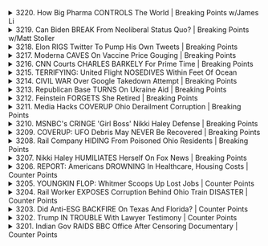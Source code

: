 <details>
<summary>3220. How Big Pharma CONTROLS The World | Breaking Points w/James Li</summary><br>

<a href="https://www.youtube.com/watch?v=erLtez56Ks0" target="_blank">
    <img src="https://img.youtube.com/vi/erLtez56Ks0/maxresdefault.jpg" 
        alt="[Youtube]" width="200">
</a>

# How Big Pharma CONTROLS The World | Breaking Points w/James Li


</details>

<details>
<summary>3219. Can Biden BREAK From Neoliberal Status Quo? | Breaking Points w/Matt Stoller</summary><br>

<a href="https://www.youtube.com/watch?v=Emp0aCqAhxM" target="_blank">
    <img src="https://img.youtube.com/vi/Emp0aCqAhxM/maxresdefault.jpg" 
        alt="[Youtube]" width="200">
</a>

# Can Biden BREAK From Neoliberal Status Quo? | Breaking Points w/Matt Stoller


</details>

<details>
<summary>3218. Elon RIGS Twitter To Pump His Own Tweets | Breaking Points</summary><br>

<a href="https://www.youtube.com/watch?v=vcPlqo9BOVA" target="_blank">
    <img src="https://img.youtube.com/vi/vcPlqo9BOVA/maxresdefault.jpg" 
        alt="[Youtube]" width="200">
</a>

# Elon RIGS Twitter To Pump His Own Tweets | Breaking Points


</details>

<details>
<summary>3217. Moderna CAVES On Vaccine Price Gouging | Breaking Points</summary><br>

<a href="https://www.youtube.com/watch?v=UwnIXQSDAhI" target="_blank">
    <img src="https://img.youtube.com/vi/UwnIXQSDAhI/maxresdefault.jpg" 
        alt="[Youtube]" width="200">
</a>

# Moderna CAVES On Vaccine Price Gouging | Breaking Points


</details>

<details>
<summary>3216. CNN Courts CHARLES BARKELY For Prime Time | Breaking Points</summary><br>

<a href="https://www.youtube.com/watch?v=xqDFHPAsLno" target="_blank">
    <img src="https://img.youtube.com/vi/xqDFHPAsLno/maxresdefault.jpg" 
        alt="[Youtube]" width="200">
</a>

# CNN Courts CHARLES BARKELY For Prime Time | Breaking Points


</details>

<details>
<summary>3215. TERRIFYING: United Flight NOSEDIVES Within Feet Of Ocean</summary><br>

<a href="https://www.youtube.com/watch?v=g-kIHWaS_L0" target="_blank">
    <img src="https://img.youtube.com/vi/g-kIHWaS_L0/maxresdefault.jpg" 
        alt="[Youtube]" width="200">
</a>

# TERRIFYING: United Flight NOSEDIVES Within Feet Of Ocean


</details>

<details>
<summary>3214. CIVIL WAR Over Google Takedown Attempt | Breaking Points</summary><br>

<a href="https://www.youtube.com/watch?v=EGY_prwk190" target="_blank">
    <img src="https://img.youtube.com/vi/EGY_prwk190/maxresdefault.jpg" 
        alt="[Youtube]" width="200">
</a>

# CIVIL WAR Over Google Takedown Attempt | Breaking Points


</details>

<details>
<summary>3213. Republican Base TURNS On Ukraine Aid | Breaking Points</summary><br>

<a href="https://www.youtube.com/watch?v=8TQRCN5CNy4" target="_blank">
    <img src="https://img.youtube.com/vi/8TQRCN5CNy4/maxresdefault.jpg" 
        alt="[Youtube]" width="200">
</a>

# Republican Base TURNS On Ukraine Aid | Breaking Points


</details>

<details>
<summary>3212. Feinstein FORGETS She Retired | Breaking Points</summary><br>

<a href="https://www.youtube.com/watch?v=B0H1QcuB5yc" target="_blank">
    <img src="https://img.youtube.com/vi/B0H1QcuB5yc/maxresdefault.jpg" 
        alt="[Youtube]" width="200">
</a>

# Feinstein FORGETS She Retired | Breaking Points


</details>

<details>
<summary>3211. Media Hacks COVERUP Ohio Derailment Corruption | Breaking Points</summary><br>

<a href="https://www.youtube.com/watch?v=C7TeH7S-9A4" target="_blank">
    <img src="https://img.youtube.com/vi/C7TeH7S-9A4/maxresdefault.jpg" 
        alt="[Youtube]" width="200">
</a>

# Media Hacks COVERUP Ohio Derailment Corruption | Breaking Points


</details>

<details>
<summary>3210. MSNBC's CRINGE 'Girl Boss' Nikki Haley Defense | Breaking Points</summary><br>

<a href="https://www.youtube.com/watch?v=tTW485FPURo" target="_blank">
    <img src="https://img.youtube.com/vi/tTW485FPURo/maxresdefault.jpg" 
        alt="[Youtube]" width="200">
</a>

# MSNBC's CRINGE 'Girl Boss' Nikki Haley Defense | Breaking Points


</details>

<details>
<summary>3209. COVERUP: UFO Debris May NEVER Be Recovered | Breaking Points</summary><br>

<a href="https://www.youtube.com/watch?v=EZIxjs-3j6Y" target="_blank">
    <img src="https://img.youtube.com/vi/EZIxjs-3j6Y/maxresdefault.jpg" 
        alt="[Youtube]" width="200">
</a>

# COVERUP: UFO Debris May NEVER Be Recovered | Breaking Points


</details>

<details>
<summary>3208. Rail Company HIDING From Poisoned Ohio Residents | Breaking Points</summary><br>

<a href="https://www.youtube.com/watch?v=o_GehBUtZAw" target="_blank">
    <img src="https://img.youtube.com/vi/o_GehBUtZAw/maxresdefault.jpg" 
        alt="[Youtube]" width="200">
</a>

# Rail Company HIDING From Poisoned Ohio Residents | Breaking Points


</details>

<details>
<summary>3207. Nikki Haley HUMILIATES Herself On Fox News | Breaking Points</summary><br>

<a href="https://www.youtube.com/watch?v=qqIEavoEgvk" target="_blank">
    <img src="https://img.youtube.com/vi/qqIEavoEgvk/maxresdefault.jpg" 
        alt="[Youtube]" width="200">
</a>

# Nikki Haley HUMILIATES Herself On Fox News | Breaking Points


</details>

<details>
<summary>3206. REPORT: Americans DROWNING In Healthcare, Housing Costs | Counter Points</summary><br>

<a href="https://www.youtube.com/watch?v=VhaJxvWXsYk" target="_blank">
    <img src="https://img.youtube.com/vi/VhaJxvWXsYk/maxresdefault.jpg" 
        alt="[Youtube]" width="200">
</a>

# REPORT: Americans DROWNING In Healthcare, Housing Costs | Counter Points


</details>

<details>
<summary>3205. YOUNGKIN FLOP: Whitmer Scoops Up Lost Jobs | Counter Points</summary><br>

<a href="https://www.youtube.com/watch?v=OkAksFcxHJs" target="_blank">
    <img src="https://img.youtube.com/vi/OkAksFcxHJs/maxresdefault.jpg" 
        alt="[Youtube]" width="200">
</a>

# YOUNGKIN FLOP: Whitmer Scoops Up Lost Jobs | Counter Points


</details>

<details>
<summary>3204. Rail Worker EXPOSES Corruption Behind Ohio Train DISASTER | Counter Points</summary><br>

<a href="https://www.youtube.com/watch?v=k16Nbig9vR4" target="_blank">
    <img src="https://img.youtube.com/vi/k16Nbig9vR4/maxresdefault.jpg" 
        alt="[Youtube]" width="200">
</a>

# Rail Worker EXPOSES Corruption Behind Ohio Train DISASTER | Counter Points


</details>

<details>
<summary>3203. Did Anti-ESG BACKFIRE On Texas And Florida? | Counter Points</summary><br>

<a href="https://www.youtube.com/watch?v=TO2psZw7suI" target="_blank">
    <img src="https://img.youtube.com/vi/TO2psZw7suI/maxresdefault.jpg" 
        alt="[Youtube]" width="200">
</a>

# Did Anti-ESG BACKFIRE On Texas And Florida? | Counter Points


</details>

<details>
<summary>3202. Trump IN TROUBLE With Lawyer Testimony | Counter Points</summary><br>

<a href="https://www.youtube.com/watch?v=PXpNRVXRl-g" target="_blank">
    <img src="https://img.youtube.com/vi/PXpNRVXRl-g/maxresdefault.jpg" 
        alt="[Youtube]" width="200">
</a>

# Trump IN TROUBLE With Lawyer Testimony | Counter Points


</details>

<details>
<summary>3201. Indian Gov RAIDS BBC Office After Censoring Documentary | Counter Points</summary><br>

<a href="https://www.youtube.com/watch?v=UL552hp6JNU" target="_blank">
    <img src="https://img.youtube.com/vi/UL552hp6JNU/maxresdefault.jpg" 
        alt="[Youtube]" width="200">
</a>

# Indian Gov RAIDS BBC Office After Censoring Documentary | Counter Points


</details>


